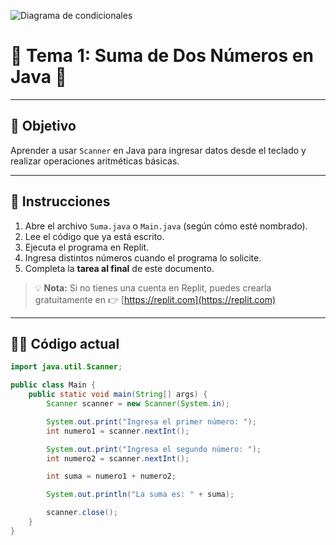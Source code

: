 ![Diagrama de condicionales](https://msc-itorizaba.mx/wp-content/uploads/2019/09/logomsc.png)

# 🦉 Tema 1: Suma de Dos Números en Java 🦉

---

## 🧠 Objetivo

Aprender a usar `Scanner` en Java para ingresar datos desde el teclado y realizar operaciones aritméticas básicas.

---

## 📄 Instrucciones

1. Abre el archivo `Suma.java` o `Main.java` (según cómo esté nombrado).
2. Lee el código que ya está escrito.
3. Ejecuta el programa en Replit.
4. Ingresa distintos números cuando el programa lo solicite.
5. Completa la **tarea al final** de este documento.

> 💡 **Nota:** Si no tienes una cuenta en Replit, puedes crearla gratuitamente en 👉 [https://replit.com](https://replit.com)

---

## 👨‍💻 Código actual

```java
import java.util.Scanner;

public class Main {
    public static void main(String[] args) {
        Scanner scanner = new Scanner(System.in);

        System.out.print("Ingresa el primer número: ");
        int numero1 = scanner.nextInt();

        System.out.print("Ingresa el segundo número: ");
        int numero2 = scanner.nextInt();

        int suma = numero1 + numero2;

        System.out.println("La suma es: " + suma);

        scanner.close();
    }
}

